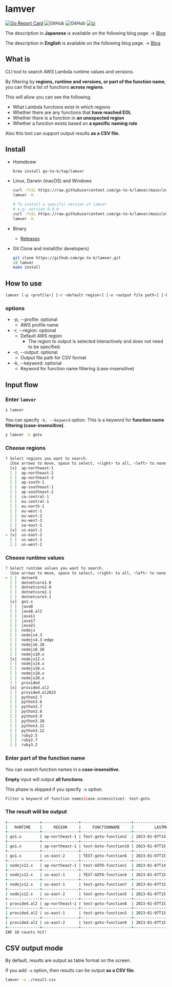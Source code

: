 # lamver

[![Go Report Card](https://goreportcard.com/badge/github.com/go-to-k/lamver)](https://goreportcard.com/report/github.com/go-to-k/lamver) ![GitHub](https://img.shields.io/github/license/go-to-k/lamver) ![GitHub](https://img.shields.io/github/v/release/go-to-k/lamver) [![ci](https://github.com/go-to-k/lamver/actions/workflows/ci.yml/badge.svg)](https://github.com/go-to-k/lamver/actions/workflows/ci.yml)

The description in **Japanese** is available on the following blog page. -> [Blog](https://go-to-k.hatenablog.com/entry/lamver)

The description in **English** is available on the following blog page. -> [Blog](https://dev.to/aws-builders/lambda-runtimeversion-search-tool-across-regions-41l0)

## What is

CLI tool to search AWS Lambda runtime values and versions.

By filtering by **regions, runtime and versions, or part of the function name**, you can find a list of functions **across regions**.

This will allow you can see the following.

- What Lambda functions exist in which regions
- Whether there are any functions that **have reached EOL**
- Whether there is a function in **an unexpected region**
- Whether a function exists based on **a specific naming rule**

Also this tool can support output results **as a CSV file.**

## Install

- Homebrew

  ```bash
  brew install go-to-k/tap/lamver
  ```

- Linux, Darwin (macOS) and Windows

  ```bash
  curl -fsSL https://raw.githubusercontent.com/go-to-k/lamver/main/install.sh | sh
  lamver -h

  # To install a specific version of lamver
  # e.g. version 0.8.0
  curl -fsSL https://raw.githubusercontent.com/go-to-k/lamver/main/install.sh | sh -s "v0.8.0"
  lamver -h
  ```

- Binary
  - [Releases](https://github.com/go-to-k/lamver/releases)
- Git Clone and install(for developers)

  ```bash
  git clone https://github.com/go-to-k/lamver.git
  cd lamver
  make install
  ```

## How to use

  ```bash
  lamver [-p <profile>] [-r <default region>] [-o <output file path>] [-k <keyword for function name>]
  ```

### options

- -p, --profile: optional
  - AWS profile name
- -r, --region: optional
  - Default AWS region
    - The region to output is selected interactively and does not need to be specified.
- -o, --output: optional
  - Output file path for CSV format
- -k, --keyword: optional
  - Keyword for function name filtering (case-insensitive)

## Input flow

### Enter `lamver`

```bash
❯ lamver
```

You can specify `-k, --keyword` option. This is a keyword for **function name filtering (case-insensitive)**.

```sh
❯ lamver -k goto
```

### Choose regions

```bash
? Select regions you want to search.
  [Use arrows to move, space to select, <right> to all, <left> to none, type to filter]
  [x]  ap-northeast-1
  [ ]  ap-northeast-2
  [ ]  ap-northeast-3
  [ ]  ap-south-1
  [ ]  ap-southeast-1
  [ ]  ap-southeast-2
  [ ]  ca-central-1
  [ ]  eu-central-1
  [ ]  eu-north-1
  [ ]  eu-west-1
  [ ]  eu-west-2
  [ ]  eu-west-3
  [ ]  sa-east-1
  [x]  us-east-1
> [x]  us-east-2
  [ ]  us-west-1
  [ ]  us-west-2
```

### Choose runtime values

```bash
? Select runtime values you want to search.
  [Use arrows to move, space to select, <right> to all, <left> to none, type to filter]
> [ ]  dotnet6
  [ ]  dotnetcore1.0
  [ ]  dotnetcore2.0
  [ ]  dotnetcore2.1
  [ ]  dotnetcore3.1
  [x]  go1.x
  [ ]  java8
  [ ]  java8.al2
  [ ]  java11
  [ ]  java17
  [ ]  java21
  [ ]  nodejs
  [ ]  nodejs4.3
  [ ]  nodejs4.3-edge
  [ ]  nodejs6.10
  [ ]  nodejs8.10
  [ ]  nodejs10.x
  [x]  nodejs12.x
  [ ]  nodejs14.x
  [ ]  nodejs16.x
  [ ]  nodejs18.x
  [ ]  nodejs20.x
  [ ]  provided
  [x]  provided.al2
  [ ]  provided.al2023
  [ ]  python2.7
  [ ]  python3.6
  [ ]  python3.7
  [ ]  python3.8
  [ ]  python3.9
  [ ]  python3.10
  [ ]  python3.11
  [ ]  python3.12
  [ ]  ruby2.5
  [ ]  ruby2.7
  [ ]  ruby3.2
```

### Enter part of the function name

You can search function names in a **case-insensitive**.

**Empty** input will output **all functions**.

This phase is skipped if you specify `-k` option.

```bash
Filter a keyword of function names(case-insensitive): test-goto
```

### The result will be output

```bash
+--------------+----------------+----------------------+------------------------------+
|   RUNTIME    |     REGION     |     FUNCTIONNAME     |         LASTMODIFIED         |
+--------------+----------------+----------------------+------------------------------+
| go1.x        | ap-northeast-1 | Test-goto-function2  | 2023-01-07T14:54:23.406+0000 |
+--------------+----------------+----------------------+------------------------------+
| go1.x        | ap-northeast-1 | test-Goto-function10 | 2023-01-07T15:29:11.658+0000 |
+--------------+----------------+----------------------+------------------------------+
| go1.x        | us-east-2      | TEST-goto-function6  | 2023-01-07T15:28:08.507+0000 |
+--------------+----------------+----------------------+------------------------------+
| nodejs12.x   | ap-northeast-1 | test-GOTO-function1  | 2023-01-07T14:53:49.141+0000 |
+--------------+----------------+----------------------+------------------------------+
| nodejs12.x   | us-east-1      | TEST-GOTO-function4  | 2023-01-07T15:18:14.191+0000 |
+--------------+----------------+----------------------+------------------------------+
| nodejs12.x   | us-east-1      | test-goto-function7  | 2023-01-07T15:28:20.921+0000 |
+--------------+----------------+----------------------+------------------------------+
| nodejs12.x   | us-east-2      | test-goto-function5  | 2023-01-07T15:18:34.408+0000 |
+--------------+----------------+----------------------+------------------------------+
| provided.al2 | ap-northeast-1 | test-goto-function8  | 2023-01-07T15:28:34.968+0000 |
+--------------+----------------+----------------------+------------------------------+
| provided.al2 | us-east-1      | test-goto-function3  | 2023-01-07T15:17:35.965+0000 |
+--------------+----------------+----------------------+------------------------------+
| provided.al2 | us-east-2      | test-goto-function9  | 2023-01-07T15:29:16.107+0000 |
+--------------+----------------+----------------------+------------------------------+
INF 10 counts hit!
```

## CSV output mode

By default, results are output as table format on the screen.

If you add `-o` option, then results can be output **as a CSV file**.

```bash
lamver -o ./result.csv
```
